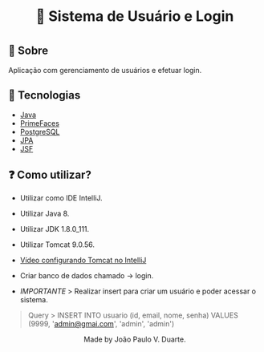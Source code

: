 <h1 align="center">👤 Sistema de Usuário e Login<h1>
<p align="center">
</p>

## 🔖 Sobre

<p align="center">

Aplicação com gerenciamento de usuários e efetuar login.

</p>



## 🚀 Tecnologias

- [Java](https://www.java.com/pt-BR/)
- [PrimeFaces](https://www.primefaces.org/showcase/index.xhtml/)
- [PostgreSQL](https://www.postgresql.org/)
- [JPA](https://www.oracle.com/java/technologies/persistence-jsp.html)
- [JSF](https://www.oracle.com/java/technologies/javaserverfaces.html)

## ❓ Como utilizar?

<p>

- Utilizar como IDE IntelliJ.

- Utilizar Java 8.

- Utilizar JDK 1.8.0_111.

- Utilizar Tomcat 9.0.56.
- <a href="https://youtu.be/4rXvzA2SRtA">Vídeo configurando Tomcat no IntelliJ</a>

- Criar banco de dados chamado -> login.
- *IMPORTANTE* > Realizar insert para criar um usuário e poder acessar o sistema.
> Query >  INSERT INTO usuario (id, email, nome, senha)
VALUES (9999, 'admin@gmai.com', 'admin', 'admin')

</p>

<p align="center">
Made by João Paulo V. Duarte.
</p>

